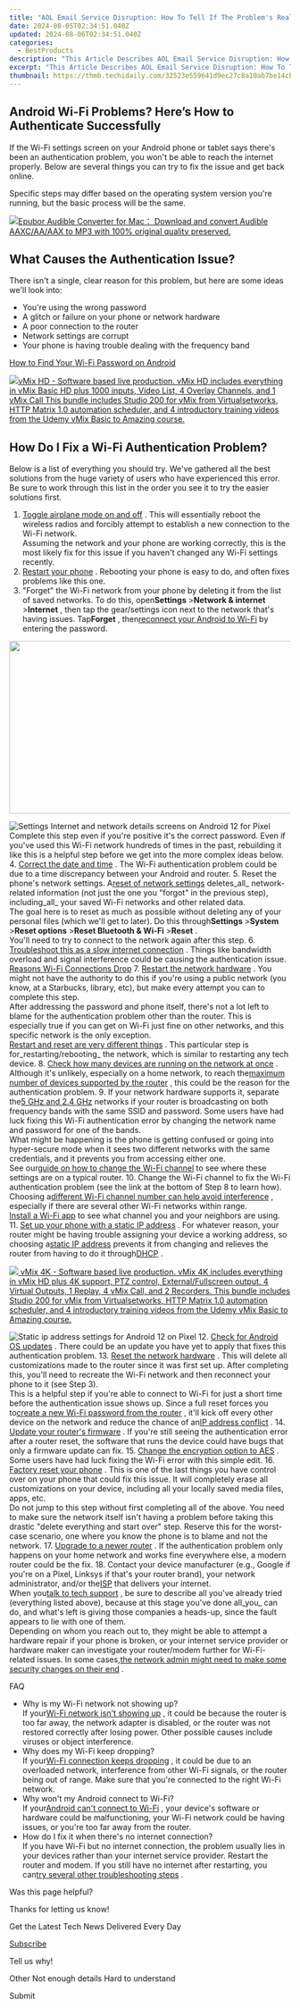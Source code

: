 ```yaml
---
title: "AOL Email Service Disruption: How To Tell If The Problem's Real"
date: 2024-08-05T02:34:51.040Z
updated: 2024-08-06T02:34:51.040Z
categories:
  - BestProducts
description: "This Article Describes AOL Email Service Disruption: How To Tell If The Problem's Real"
excerpt: "This Article Describes AOL Email Service Disruption: How To Tell If The Problem's Real"
thumbnail: https://thmb.techidaily.com/32523e559641d9ec27c8a10ab7be14cb0b35f831c8a7be2e764f2665633793d5.jpg
---
```


## Android Wi-Fi Problems? Here’s How to Authenticate Successfully
 If the Wi-Fi settings screen on your Android phone or tablet says there's been an authentication problem, you won't be able to reach the internet properly. Below are several things you can try to fix the issue and get back online.

 Specific steps may differ based on the operating system version you're running, but the basic process will be the same.

<!-- affiliate ads begin -->
<a href="https://secure.2checkout.com/order/checkout.php?PRODS=4713565&QTY=1&AFFILIATE=108875&CART=1"><img src="https://www.epubor.com/images/uppic/audible-converter-interface.png" border="0">Epubor Audible Converter for Mac： Download and convert Audible AAXC/AA/AAX to MP3 with 100% original quality preserved.</a>
<!-- affiliate ads end -->
## What Causes the Authentication Issue?

 There isn't a single, clear reason for this problem, but here are some ideas we'll look into:

* You're using the wrong password
* A glitch or failure on your phone or network hardware
* A poor connection to the router
* Network settings are corrupt
* Your phone is having trouble dealing with the frequency band

[How to Find Your Wi-Fi Password on Android](https://www.lifewire.com/find-android-wi-fi-password-7109768)

<!-- affiliate ads begin -->
<a href="https://secure.2checkout.com/order/checkout.php?PRODS=4718730&QTY=1&AFFILIATE=108875&CART=1"> <img src="https://secure.avangate.com/images/merchant/ce9a6fb2becc2d235e62b125e9260102/products/copy_vMixCallScreenshot1-large.jpg" border="0">vMix HD - Software based live production. vMix HD includes everything in vMix Basic HD plus 1000 inputs, Video List, 4 Overlay Channels, and 1 vMix Call 
This bundle includes Studio 200 for vMix from Virtualsetworks, HTTP Matrix 1.0 automation scheduler, and 4 introductory training videos from the Udemy vMix Basic to Amazing course. </a>
<!-- affiliate ads end -->
## How Do I Fix a Wi-Fi Authentication Problem?

 Below is a list of everything you should try. We've gathered all the best solutions from the huge variety of users who have experienced this error. Be sure to work through this list in the order you see it to try the easier solutions first.

1. [Toggle airplane mode on and off](https://www.lifewire.com/turn-airplane-mode-on-or-off-on-android-5212172) . This will essentially reboot the wireless radios and forcibly attempt to establish a new connection to the Wi-Fi network.  
 Assuming the network and your phone are working correctly, this is the most likely fix for this issue if you haven't changed any Wi-Fi settings recently.
2. [Restart your phone](https://www.lifewire.com/reboot-android-smartphone-or-tablet-4127180) . Rebooting your phone is easy to do, and often fixes problems like this one.
3. "Forget" the Wi-Fi network from your phone by deleting it from the list of saved networks. To do this, open**Settings** \>**Network & internet** \>**Internet** , then tap the gear/settings icon next to the network that's having issues. Tap**Forget** , then[reconnect your Android to Wi-Fi](https://www.lifewire.com/connecting-android-device-to-wifi-577618) by entering the password.  
<!-- affiliate ads begin -->
<a href="https://martinic.evyy.net/c/5597632/1422856/4482" target="_top" id="1422856"><img src="//a.impactradius-go.com/display-ad/4482-1422856" border="0" alt="" width="580" height="309"/></a>
<!-- affiliate ads end -->
![Settings Internet and network details screens on Android 12 for Pixel](https://www.lifewire.com/thmb/rkf5Xwnyt_XMBK-jCfS5nY2M6_s=/1500x0/filters:no_upscale():max_bytes(150000):strip_icc():format(webp)/forget-wifi-network-android-51837ed7bf11412f9659aa9963f78229.png)  
 Complete this step even if you're positive it's the correct password. Even if you've used this Wi-Fi network hundreds of times in the past, rebuilding it like this is a helpful step before we get into the more complex ideas below.
4. [Correct the date and time](https://www.lifewire.com/change-time-on-android-5192961) . The Wi-Fi authentication problem could be due to a time discrepancy between your Android and router.
5. Reset the phone's network settings. A[reset of network settings](https://www.lifewire.com/what-does-reset-network-settings-do-5184073) deletes_all_ network-related information (not just the one you "forgot" in the previous step), including_all_ your saved Wi-Fi networks and other related data.  
 The goal here is to reset as much as possible without deleting any of your personal files (which we'll get to later). Do this through**Settings** \>**System** \>**Reset options** \>**Reset Bluetooth & Wi-Fi** \>**Reset** .  
 You'll need to try to connect to the network again after this step.
6. [Troubleshoot this as a slow internet connection](https://www.lifewire.com/troubleshooting-slow-internet-connection-818125) . Things like bandwidth overload and signal interference could be causing the authentication issue.  
[Reasons Wi-Fi Connections Drop](https://www.lifewire.com/reasons-why-wifi-connections-drop-818210)
7. [Restart the network hardware](https://www.lifewire.com/how-to-properly-restart-a-router-modem-2624570) . You might not have the authority to do this if you're using a public network (you know, at a Starbucks, library, etc), but make every attempt you can to complete this step.  
 After addressing the password and phone itself, there's not a lot left to blame for the authentication problem other than the router. This is especially true if you can get on Wi-Fi just fine on other networks, and this specific network is the only exception.  
[Restart and reset are very different things](https://www.lifewire.com/reboot-vs-reset-4157868) . This particular step is for_restarting/rebooting_ the network, which is similar to restarting any tech device.
8. [Check how many devices are running on the network at once](https://www.lifewire.com/identify-devices-on-network-5181091) . Although it's unlikely, especially on a home network, to reach the[maximum number of devices supported by the router](https://www.lifewire.com/how-many-devices-can-share-a-wifi-network-818298) , this could be the reason for the authentication problem.
9. If your network hardware supports it, separate the[5 GHz and 2.4 GHz](https://www.lifewire.com/is-5-ghz-wifi-better-than-2-4-ghz-818293) networks if your router is broadcasting on both frequency bands with the same SSID and password. Some users have had luck fixing this Wi-Fi authentication error by changing the network name and password for one of the bands.  
 What might be happening is the phone is getting confused or going into hyper-secure mode when it sees two different networks with the same credentials, and it prevents you from accessing either one.  
 See our[guide on how to change the Wi-Fi channel](https://www.lifewire.com/change-channel-on-router-5116448) to see where these settings are on a typical router.
10. Change the Wi-Fi channel to fix the Wi-Fi authentication problem (see the link at the bottom of Step 8 to learn how). Choosing a[different Wi-Fi channel number can help avoid interference](https://www.lifewire.com/wifi-channel-number-change-to-avoid-interference-818208) , especially if there are several other Wi-Fi networks within range.  
[Install a Wi-Fi app](https://www.lifewire.com/free-wifi-network-apps-3984721) to see what channel you and your neighbors are using.
11. [Set up your phone with a static IP address](https://www.lifewire.com/change-ip-address-on-android-4588283) . For whatever reason, your router might be having trouble assigning your device a working address, so choosing a[static IP address](https://www.lifewire.com/what-is-a-static-ip-address-2626012) prevents it from changing and relieves the router from having to do it through[DHCP](https://www.lifewire.com/what-is-dhcp-2625848) .  
<!-- affiliate ads begin -->
<a href="https://secure.2checkout.com/order/checkout.php?PRODS=30901369&QTY=1&AFFILIATE=108875&CART=1"> <img src="https://secure.avangate.com/images/merchant/ce9a6fb2becc2d235e62b125e9260102/products/1_copy_vMixCallScreenshot1-large.jpg" border="0"> vMix 4K - Software based live production. vMix 4K includes everything in vMix HD plus 4K support, PTZ control, External/Fullscreen output, 4 Virtual Outputs, 1 Replay, 4 vMix Call, and 2 Recorders. 
This bundle includes Studio 200 for vMix from Virtualsetworks, HTTP Matrix 1.0 automation scheduler, and 4 introductory training videos from the Udemy vMix Basic to Amazing course. </a>
<!-- affiliate ads end -->
![Static ip address settings for Android 12 on Pixel](https://www.lifewire.com/thmb/gffPW74UAPMGrFwRUT-4aIX1PqM=/1500x0/filters:no_upscale():max_bytes(150000):strip_icc():format(webp)/static-ip-address-android-b8c22c2dc5c04a89aa7ff856db4ba35a.png)
12. [Check for Android OS updates](https://www.lifewire.com/update-your-android-os-121662) . There could be an update you have yet to apply that fixes this authentication problem.
13. [Reset the network hardware](https://www.lifewire.com/resetting-a-home-network-router-818061) . This will delete all customizations made to the router since it was first set up. After completing this, you'll need to recreate the Wi-Fi network and then reconnect your phone to it (see Step 3).  
 This is a helpful step if you're able to connect to Wi-Fi for just a short time before the authentication issue shows up. Since a full reset forces you to[create a new Wi-Fi password from the router](https://www.lifewire.com/how-to-change-your-wifi-networks-password-2487651) , it'll kick off every other device on the network and reduce the chance of an[IP address conflict](https://www.lifewire.com/what-is-ip-address-conflict-818381) .
14. [Update your router's firmware](https://www.lifewire.com/how-to-upgrade-your-wireless-routers-firmware-2487671) . If you're still seeing the authentication error after a router reset, the software that runs the device could have bugs that only a firmware update can fix.
15. [Change the encryption option to AES](https://www.lifewire.com/how-to-encrypt-your-wireless-network-2487653) . Some users have had luck fixing the Wi-Fi error with this simple edit.
16. [Factory reset your phone](https://www.lifewire.com/reset-android-smartphone-tablet-4129141) . This is one of the last things you have control over on your phone that could fix this issue. It will completely erase all customizations on your device, including all your locally saved media files, apps, etc.  
 Do not jump to this step without first completing all of the above. You need to make sure the network itself isn't having a problem before taking this drastic "delete everything and start over" step. Reserve this for the worst-case scenario, one where you know the phone is to blame and not the network.
17. [Upgrade to a newer router](https://www.lifewire.com/before-you-buy-a-wireless-internet-router-818328) . If the authentication problem only happens on your home network and works fine everywhere else, a modern router could be the fix.
18. Contact your device manufacturer (e.g., Google if you're on a Pixel, Linksys if that's your router brand), your network administrator, and/or the[ISP](https://www.lifewire.com/internet-service-provider-isp-2625924) that delivers your internet.  
 When you[talk to tech support](https://www.lifewire.com/how-to-talk-to-tech-support-2619223) , be sure to describe all you've already tried (everything listed above), because at this stage you've done all_you_ can do, and what's left is giving those companies a heads-up, since the fault appears to lie with one of them.  
 Depending on whom you reach out to, they might be able to attempt a hardware repair if your phone is broken, or your internet service provider or hardware maker can investigate your router/modem further for Wi-Fi-related issues. In some cases,[the network admin might need to make some security changes on their end](https://www.xda-developers.com/android-11-break-enterprise-wifi-connection/) .

 FAQ

* Why is my Wi-Fi network not showing up?  
 If your[Wi-Fi network isn't showing up](https://www.lifewire.com/fix-wifi-network-not-showing-up-4628122) , it could be because the router is too far away, the network adapter is disabled, or the router was not restored correctly after losing power. Other possible causes include viruses or object interference.
* Why does my Wi-Fi keep dropping?  
 If your[Wi-Fi connection keeps dropping](https://www.lifewire.com/reasons-why-wifi-connections-drop-818210) , it could be due to an overloaded network, interference from other Wi-Fi signals, or the router being out of range. Make sure that you're connected to the right Wi-Fi network.
* Why won't my Android connect to Wi-Fi?  
 If your[Android can't connect to Wi-Fi](https://www.lifewire.com/how-to-fix-it-when-a-tablet-won-t-connect-to-wi-fi-5225394) , your device's software or hardware could be malfunctioning, your Wi-Fi network could be having issues, or you're too far away from the router.
* How do I fix it when there's no internet connection?  
 If you have Wi-Fi but no internet connection, the problem usually lies in your devices rather than your internet service provider. Restart the router and modem. If you still have no internet after restarting, you can[try several other troubleshooting steps](https://www.lifewire.com/what-to-do-when-theres-no-wi-fi-internet-connection-2378240) .

Was this page helpful?

Thanks for letting us know!

 Get the Latest Tech News Delivered Every Day

[Subscribe](https://www.lifewire.com/#)

Tell us why!

 Other  Not enough details  Hard to understand

 Submit

<ins class="adsbygoogle"
     style="display:block"
     data-ad-format="autorelaxed"
     data-ad-client="ca-pub-7571918770474297"
     data-ad-slot="1223367746"></ins>



<ins class="adsbygoogle"
     style="display:block"
     data-ad-client="ca-pub-7571918770474297"
     data-ad-slot="8358498916"
     data-ad-format="auto"
     data-full-width-responsive="true"></ins>
